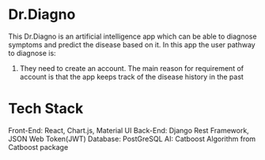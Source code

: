 # Dr.Diagno

This Dr.Diagno is an artificial intelligence app which can be able to diagnose symptoms and predict the disease based on it. In this app the user pathway to diagnose is:
1. They need to create an account. The main reason for requirement of account is that the app keeps track of the disease history in the past






# Tech Stack
Front-End: React, Chart.js, Material UI
Back-End: Django Rest Framework, JSON Web Token(JWT)
Database: PostGreSQL
AI: Catboost Algorithm from Catboost package

